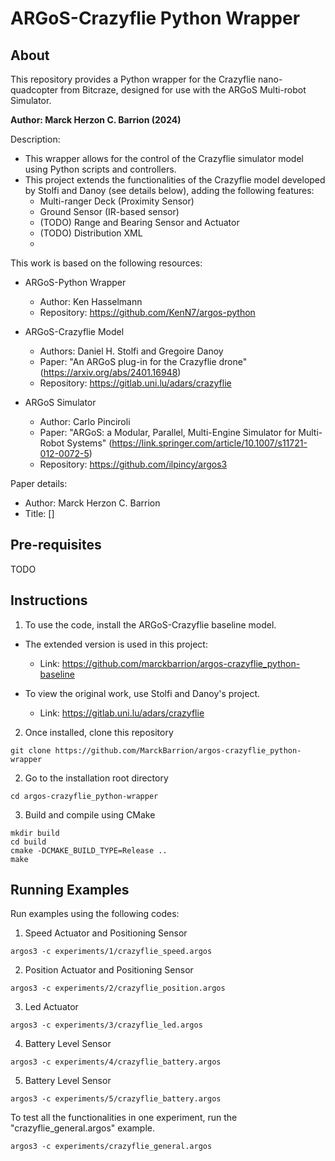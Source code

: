 # ARGoS-Crazyflie Python Wrapper

## About

This repository provides a Python wrapper for the Crazyflie nano-quadcopter from Bitcraze, designed for use with the ARGoS Multi-robot Simulator.

**Author: Marck Herzon C. Barrion (2024)**

Description:
* This wrapper allows for the control of the Crazyflie simulator model using Python scripts and controllers.
* This project extends the functionalities of the Crazyflie model developed by Stolfi and Danoy (see details below), adding the following features:
    - Multi-ranger Deck (Proximity Sensor)
    - Ground Sensor (IR-based sensor) 
    - (TODO) Range and Bearing Sensor and Actuator
    - (TODO) Distribution XML
    - 

This work is based on the following resources:
* ARGoS-Python Wrapper 
    - Author: Ken Hasselmann
    - Repository: https://github.com/KenN7/argos-python

* ARGoS-Crazyflie Model
    - Authors: Daniel H. Stolfi and Gregoire Danoy
    - Paper: "An ARGoS plug-in for the Crazyflie drone" (https://arxiv.org/abs/2401.16948)
    - Repository: https://gitlab.uni.lu/adars/crazyflie

* ARGoS Simulator
    - Author: Carlo Pinciroli
    - Paper: "ARGoS: a Modular, Parallel, Multi-Engine Simulator for Multi-Robot Systems" (https://link.springer.com/article/10.1007/s11721-012-0072-5)
    - Repository: https://github.com/ilpincy/argos3

Paper details:
* Author: Marck Herzon C. Barrion
* Title: []
  
## Pre-requisites
TODO

## Instructions

1. To use the code, install the ARGoS-Crazyflie baseline model.

* The extended version is used in this project: 
    - Link: https://github.com/marckbarrion/argos-crazyflie_python-baseline

* To view the original work, use Stolfi and Danoy's project.
    - Link: https://gitlab.uni.lu/adars/crazyflie

2. Once installed, clone this repository
```shell
git clone https://github.com/MarckBarrion/argos-crazyflie_python-wrapper
```

2. Go to the installation root directory

```shell
cd argos-crazyflie_python-wrapper
```

3. Build and compile using CMake

```shell
mkdir build
cd build
cmake -DCMAKE_BUILD_TYPE=Release ..
make
```

## Running Examples

Run examples using the following codes:

1. Speed Actuator and Positioning Sensor
```shell
argos3 -c experiments/1/crazyflie_speed.argos
```

2. Position Actuator and Positioning Sensor
```shell
argos3 -c experiments/2/crazyflie_position.argos
```

3. Led Actuator
```shell
argos3 -c experiments/3/crazyflie_led.argos
```

4. Battery Level Sensor
```shell
argos3 -c experiments/4/crazyflie_battery.argos
```

5. Battery Level Sensor
```shell
argos3 -c experiments/5/crazyflie_battery.argos
```

To test all the functionalities in one experiment, run the "crazyflie_general.argos" example.

```shell
argos3 -c experiments/crazyflie_general.argos
```
